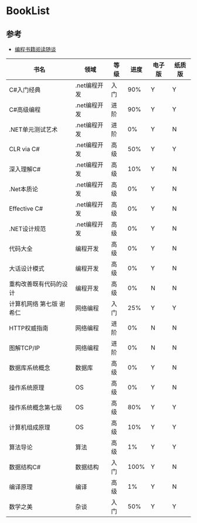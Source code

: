 # BookList

## 参考

- [编程书籍阅读随谈](https://www.cnblogs.com/pengze0902/p/6391279.html)

| 书名                     | 领域         | 等级 | 进度 | 电子版 | 纸质版 |
| ------------------------ | ------------ | ---- | ---- | ------ | ------ |
| C#入门经典               | .net编程开发 | 入门 | 90%  | Y      | Y      |
| C#高级编程               | .net编程开发 | 进阶 | 90%  | Y      | Y      |
| .NET单元测试艺术         | .net编程开发 | 进阶 | 0%   | Y      | N      |
| CLR via C#               | .net编程开发 | 高级 | 50%  | Y      | Y      |
| 深入理解C#               | .net编程开发 | 高级 | 10%  | Y      | N      |
| .Net本质论               | .net编程开发 | 高级 | 0%   | Y      | N      |
| Effective C#             | .net编程开发 | 高级 | 0%   | Y      | N      |
| .NET设计规范             | .net编程开发 | 高级 | 0%   | Y      | N      |
| 代码大全                 | 编程开发     | 高级 | 0%   | Y      | N      |
| 大话设计模式             | 编程开发     | 高级 | 0%   | Y      | N      |
| 重构改善既有代码的设计   | 编程开发     | 高级 | 0%   | N      | N      |
| 计算机网络 第七版 谢希仁 | 网络编程     | 入门 | 25%  | Y      | Y      |
| HTTP权威指南             | 网络编程     | 进阶 | 0%   | N      | N      |
| 图解TCP/IP               | 网络编程     | 进阶 | 0%   | N      | N      |
| 数据库系统概念           | 数据库       | 高级 | 0%   | Y      | N      |
| 操作系统原理             | OS           | 高级 | 0%   | Y      | N      |
| 操作系统概念第七版       | OS           | 高级 | 80%  | Y      | Y      |
| 计算机组成原理           | OS           | 高级 | 10%  | Y      | Y      |
| 算法导论                 | 算法         | 高级 | 1%   | Y      | Y      |
| 数据结构C#               | 数据结构     | 入门 | 100% | Y      | N      |
| 编译原理                 | 编译         | 高级 | 1%   | Y      | N      |
| 数学之美                 | 杂谈         | 入门 | 50%  | Y      | Y      |
